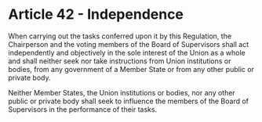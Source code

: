 # Article 42 - Independence


When carrying out the tasks conferred upon it by this Regulation, the Chairperson and the voting members of the Board of Supervisors shall act independently and objectively in the sole interest of the Union as a whole and shall neither seek nor take instructions from Union institutions or bodies, from any government of a Member State or from any other public or private body.

Neither Member States, the Union institutions or bodies, nor any other public or private body shall seek to influence the members of the Board of Supervisors in the performance of their tasks.
